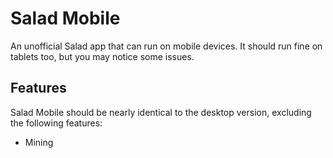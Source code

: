 # Salad Mobile
An unofficial Salad app that can run on mobile devices.
It should run fine on tablets too, but you may notice some issues.

## Features
Salad Mobile should be nearly identical to the desktop version, excluding the following features:
* Mining
